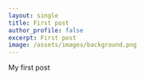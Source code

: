 ```yaml
---
layout: single
title: First post
author_profile: false
excerpt: First post
image: /assets/images/background.png
---
```


My first post